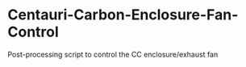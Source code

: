 # Centauri-Carbon-Enclosure-Fan-Control
Post-processing script to control the CC enclosure/exhaust fan
